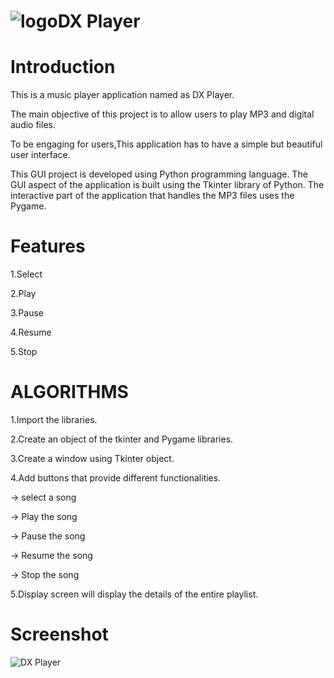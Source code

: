 # ![logo](https://user-images.githubusercontent.com/90214645/141180096-437277bd-fc30-409d-9d1b-f7922c64a224.png)DX Player 


# Introduction
This is a music player application named as DX Player.

The main objective of this project is to allow users to play MP3 and digital audio files. 

To be engaging for users,This application has to have a simple but beautiful user interface.

This GUI project is developed using Python programming language. The GUI aspect of the application is built using the Tkinter library of Python. The interactive part of the application that handles the MP3 files uses the Pygame.

# Features
1.Select

2.Play 

3.Pause 

4.Resume

5.Stop

# ALGORITHMS

1.Import the libraries.

2.Create an object of the tkinter and Pygame libraries.

3.Create a window using Tkinter object.
 
4.Add buttons that provide different functionalities.

-> select a song

-> Play the song

-> Pause the song

-> Resume the song

-> Stop the song

5.Display screen will display the details of the entire playlist.

# Screenshot
![DX Player](https://user-images.githubusercontent.com/90214645/141178705-e6d7b9fa-8b35-497e-b9e6-b4ce3cd3d36a.png)

